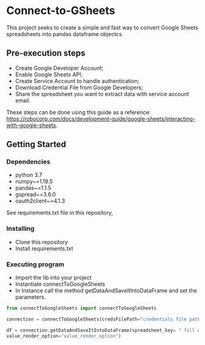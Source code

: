 # Connect-to-GSheets
This project seeks to create a simple and fast way to convert Google Sheets spreadsheets into pandas dataframe objectcs.

## Pre-execution steps

 - Create Google Developer Account;
 - Enable Google Sheets API;
 - Create Service Account to handle authentication;
 - Download Credential File from Google Developers;
 - Share the spreadsheet you want to extract data with service account email.
 
 These steps can be done using this guide as a reference: https://robocorp.com/docs/development-guide/google-sheets/interacting-with-google-sheets.

## Getting Started

### Dependencies
 - python 3.7
 - numpy~=1.19.5
- pandas~=1.1.5
- gspread~=3.6.0
- oauth2client~=4.1.3

See requirements.txt file in this repository,

### Installing

* Clone this repository
* Install requirements.txt

### Executing program

* Import the lib into your project
* Instantiate connectToGoogleSheets
* In Instance call the method getDataAndSaveItIntoDataFrame and set the parameters.


```python
from connectToGoogleSheets import connectToGoogleSheets

connection = connectToGoogleSheets(credsFilePath="credentials file path")

df = connection.getDataAndSaveItIntoDataFrame(spreadsheet_key= " fill with spreadsheet key", worksheet_name=" fill with work sheet name", headers_position=0, data_first_row=1,  
value_render_option="value_render_option")

```

